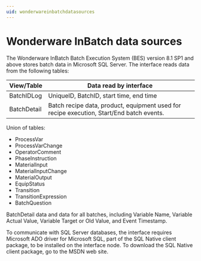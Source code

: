 ```yaml
---
uid: wonderwareinbatchdatasources
---
```


# Wonderware InBatch data sources

The Wonderware InBatch Batch Execution System (BES) version 8.1 SP1 and above stores batch data in Microsoft SQL Server. The interface reads data from the following tables:

| View/Table | Data read by interface |
| ---------- | ---------------------- |
| BatchIDLog | UniqueID, BatchID, start time, end time |
| BatchDetail | Batch recipe data, product, equipment used for recipe execution, Start/End batch events. |

Union of tables:

*	ProcessVar
*	ProcessVarChange
*	OperatorComment
*	PhaseInstruction
*	MaterialInput
*	MaterialInputChange
*	MaterialOutput
*	EquipStatus
*	Transition
*	TransitionExpression
*	BatchQuestion
	
BatchDetail data and data for all batches, including Variable Name, Variable Actual Value, Variable Target or Old Value, and Event Timestamp.

To communicate with SQL Server databases, the interface requires Microsoft ADO driver for Microsoft SQL, part of the SQL Native client package, to be installed on the interface node. To download the SQL Native client package, go to the MSDN web site.
